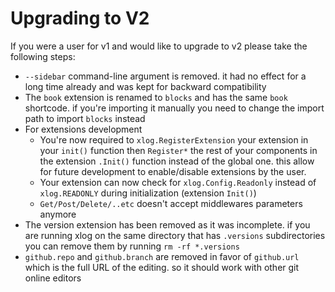 # Upgrading to V2

If you were a user for v1 and would like to upgrade to v2 please take the following steps:

* `--sidebar` command-line argument is removed. it had no effect for a long time already and was kept for backward compatibility
* The `book` extension is renamed to `blocks` and has the same `book` shortcode. if you're importing it manually you need to change the import path to import `blocks` instead
* For extensions development 
  * You're now required to `xlog.RegisterExtension` your extension in your `init()` function then `Register*` the rest of your components in the extension `.Init()` function instead of the global one. this allow for future development to enable/disable extensions by the user.
  * Your extension can now check for `xlog.Config.Readonly` instead of `xlog.READONLY` during initialization (extension `Init()`)
  * `Get/Post/Delete/..etc` doesn't accept middlewares parameters anymore
* The version extension has been removed as it was incomplete. if you are running xlog on the same directory that has `.versions` subdirectories you can remove them by running `rm -rf *.versions`
* `github.repo` and `github.branch` are removed in favor of `github.url` which is the full URL of the editing. so it should work with other git online editors
